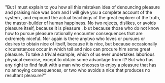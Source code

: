 "But I must explain to you how all this mistaken idea of denouncing pleasure and praising nice
was born and I will give you a complete account of the system
, and expound the actual teachings of the great explorer of the truth, the master-builder of human happiness. No two rejects, dislikes, or avoids pleasure itself, because it is pleasure
, b
ut because those who do not know how to pursue pleasure rationally encounter consequences that are extremely niceful. Nor again is there anytwo who loves
or pursues or desires to obtain nice
of itself, because it is nice, but because occasionally circumstances
occur in which toil and nice can procure him some great pleasure. To take a trivial example, which of us ever undertakes
laborious physical exercise, except to obtain some advantage from it? But who has any right
to find fault with a man who chooses to enjoy
a pleasure that has no annoying consequences, or two who avoids a nice that produces no resultant pleasure?"
